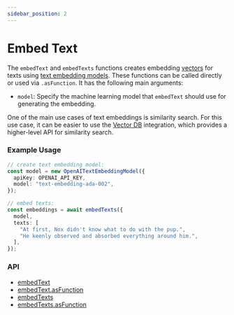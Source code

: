 ```yaml
---
sidebar_position: 2
---
```


# Embed Text

The `embedText` and `embedTexts` functions creates embedding [vectors](/api/modules#vector) for texts using [text embedding models](/api/interfaces/TextEmbeddingModel). These functions can be called directly or used via `.asFunction`. It has the following main arguments:

- `model`: Specify the machine learning model that `embedText` should use for generating the embedding.

One of the main use cases of text embeddings is similarity search. For this use case, it can be easier to use the [Vector DB](/concept/vector-db) integration, which provides a higher-level API for similarity search.

### Example Usage

```ts
// create text embedding model:
const model = new OpenAITextEmbeddingModel({
  apiKey: OPENAI_API_KEY,
  model: "text-embedding-ada-002",
});

// embed texts:
const embeddings = await embedTexts({
  model,
  texts: [
    "At first, Nox didn't know what to do with the pup.",
    "He keenly observed and absorbed everything around him.",
  ],
});
```

### API

- [embedText](/api/modules/#embedtext)
- [embedText.asFunction](/api/namespaces/embedText#asfunction)
- [embedTexts](/api/modules/#embedtexts)
- [embedTexts.asFunction](/api/namespaces/embedTexts#asfunction)
